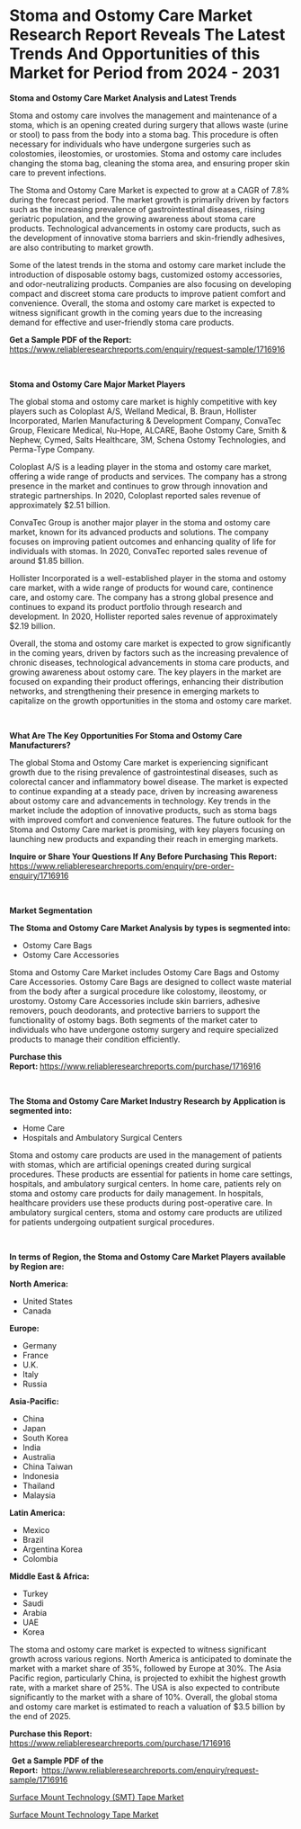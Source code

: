 <p><h1>Stoma and Ostomy Care Market Research Report Reveals The Latest Trends And Opportunities of this Market for Period from 2024 - 2031</h1></p><p><strong>Stoma and Ostomy Care Market Analysis and Latest Trends</strong></p>
<p><p>Stoma and ostomy care involves the management and maintenance of a stoma, which is an opening created during surgery that allows waste (urine or stool) to pass from the body into a stoma bag. This procedure is often necessary for individuals who have undergone surgeries such as colostomies, ileostomies, or urostomies. Stoma and ostomy care includes changing the stoma bag, cleaning the stoma area, and ensuring proper skin care to prevent infections.</p><p>The Stoma and Ostomy Care Market is expected to grow at a CAGR of 7.8% during the forecast period. The market growth is primarily driven by factors such as the increasing prevalence of gastrointestinal diseases, rising geriatric population, and the growing awareness about stoma care products. Technological advancements in ostomy care products, such as the development of innovative stoma barriers and skin-friendly adhesives, are also contributing to market growth.</p><p>Some of the latest trends in the stoma and ostomy care market include the introduction of disposable ostomy bags, customized ostomy accessories, and odor-neutralizing products. Companies are also focusing on developing compact and discreet stoma care products to improve patient comfort and convenience. Overall, the stoma and ostomy care market is expected to witness significant growth in the coming years due to the increasing demand for effective and user-friendly stoma care products.</p></p>
<p><strong>Get a Sample PDF of the Report:&nbsp;</strong> <a href="https://www.reliableresearchreports.com/enquiry/request-sample/1716916">https://www.reliableresearchreports.com/enquiry/request-sample/1716916</a></p>
<p>&nbsp;</p>
<p><strong>Stoma and Ostomy Care Major Market Players</strong></p>
<p><p>The global stoma and ostomy care market is highly competitive with key players such as Coloplast A/S, Welland Medical, B. Braun, Hollister Incorporated, Marlen Manufacturing & Development Company, ConvaTec Group, Flexicare Medical, Nu-Hope, ALCARE, Baohe Ostomy Care, Smith & Nephew, Cymed, Salts Healthcare, 3M, Schena Ostomy Technologies, and Perma-Type Company.</p><p>Coloplast A/S is a leading player in the stoma and ostomy care market, offering a wide range of products and services. The company has a strong presence in the market and continues to grow through innovation and strategic partnerships. In 2020, Coloplast reported sales revenue of approximately $2.51 billion.</p><p>ConvaTec Group is another major player in the stoma and ostomy care market, known for its advanced products and solutions. The company focuses on improving patient outcomes and enhancing quality of life for individuals with stomas. In 2020, ConvaTec reported sales revenue of around $1.85 billion.</p><p>Hollister Incorporated is a well-established player in the stoma and ostomy care market, with a wide range of products for wound care, continence care, and ostomy care. The company has a strong global presence and continues to expand its product portfolio through research and development. In 2020, Hollister reported sales revenue of approximately $2.19 billion.</p><p>Overall, the stoma and ostomy care market is expected to grow significantly in the coming years, driven by factors such as the increasing prevalence of chronic diseases, technological advancements in stoma care products, and growing awareness about ostomy care. The key players in the market are focused on expanding their product offerings, enhancing their distribution networks, and strengthening their presence in emerging markets to capitalize on the growth opportunities in the stoma and ostomy care market.</p></p>
<p>&nbsp;</p>
<p><strong>What Are The Key Opportunities For Stoma and Ostomy Care Manufacturers?</strong></p>
<p><p>The global Stoma and Ostomy Care market is experiencing significant growth due to the rising prevalence of gastrointestinal diseases, such as colorectal cancer and inflammatory bowel disease. The market is expected to continue expanding at a steady pace, driven by increasing awareness about ostomy care and advancements in technology. Key trends in the market include the adoption of innovative products, such as stoma bags with improved comfort and convenience features. The future outlook for the Stoma and Ostomy Care market is promising, with key players focusing on launching new products and expanding their reach in emerging markets.</p></p>
<p><strong>Inquire or Share Your Questions If Any Before Purchasing This Report:</strong> <a href="https://www.reliableresearchreports.com/enquiry/pre-order-enquiry/1716916">https://www.reliableresearchreports.com/enquiry/pre-order-enquiry/1716916</a></p>
<p>&nbsp;</p>
<p><strong>Market Segmentation</strong></p>
<p><strong>The Stoma and Ostomy Care Market Analysis by types is segmented into:</strong></p>
<p><ul><li>Ostomy Care Bags</li><li>Ostomy Care Accessories</li></ul></p>
<p><p>Stoma and Ostomy Care Market includes Ostomy Care Bags and Ostomy Care Accessories. Ostomy Care Bags are designed to collect waste material from the body after a surgical procedure like colostomy, ileostomy, or urostomy. Ostomy Care Accessories include skin barriers, adhesive removers, pouch deodorants, and protective barriers to support the functionality of ostomy bags. Both segments of the market cater to individuals who have undergone ostomy surgery and require specialized products to manage their condition efficiently.</p></p>
<p><strong>Purchase this Report:&nbsp;</strong><a href="https://www.reliableresearchreports.com/purchase/1716916">https://www.reliableresearchreports.com/purchase/1716916</a></p>
<p>&nbsp;</p>
<p><strong>The Stoma and Ostomy Care Market Industry Research by Application is segmented into:</strong></p>
<p><ul><li>Home Care</li><li>Hospitals and Ambulatory Surgical Centers</li></ul></p>
<p><p>Stoma and ostomy care products are used in the management of patients with stomas, which are artificial openings created during surgical procedures. These products are essential for patients in home care settings, hospitals, and ambulatory surgical centers. In home care, patients rely on stoma and ostomy care products for daily management. In hospitals, healthcare providers use these products during post-operative care. In ambulatory surgical centers, stoma and ostomy care products are utilized for patients undergoing outpatient surgical procedures.</p></p>
<p>&nbsp;</p>
<p><strong>In terms of Region, the Stoma and Ostomy Care Market Players available by Region are:</strong></p>
<p>
    <p> <strong> North America: </strong>
        <ul>
            <li>United States</li>
            <li>Canada</li>
        </ul>
        </p> 
    <p> <strong> Europe: </strong>
        <ul>
            <li>Germany</li>
            <li>France</li>
            <li>U.K.</li>
            <li>Italy</li>
            <li>Russia</li>
        </ul>
        </p> 
    <p> <strong> Asia-Pacific: </strong>
        <ul>
            <li>China</li>
            <li>Japan</li>
            <li>South Korea</li>
            <li>India</li>
            <li>Australia</li>
            <li>China Taiwan</li>
            <li>Indonesia</li>
            <li>Thailand</li>
            <li>Malaysia</li>
        </ul>
        </p> 
    <p> <strong> Latin America: </strong>
        <ul>
            <li>Mexico</li>
            <li>Brazil</li>
            <li>Argentina Korea</li>
            <li>Colombia</li>
        </ul>
        </p> 
    <p> <strong> Middle East & Africa: </strong>
        <ul>
            <li>Turkey</li>
            <li>Saudi</li>
            <li>Arabia</li>
            <li>UAE</li>
            <li>Korea</li>
        </ul>
    </p>
    </p>
<p><p>The stoma and ostomy care market is expected to witness significant growth across various regions. North America is anticipated to dominate the market with a market share of 35%, followed by Europe at 30%. The Asia Pacific region, particularly China, is projected to exhibit the highest growth rate, with a market share of 25%. The USA is also expected to contribute significantly to the market with a share of 10%. Overall, the global stoma and ostomy care market is estimated to reach a valuation of $3.5 billion by the end of 2025.</p></p>
<p><strong>Purchase this Report: </strong><a href="https://www.reliableresearchreports.com/purchase/1716916">https://www.reliableresearchreports.com/purchase/1716916</a></p>
<p>&nbsp;<strong>Get a Sample PDF of the Report:&nbsp;&nbsp;</strong><a href="https://www.reliableresearchreports.com/enquiry/request-sample/1716916">https://www.reliableresearchreports.com/enquiry/request-sample/1716916</a></p>
<p><strong></strong></p>
<p><p><a href="https://github.com/Sinjinluong3e0awx2m195k76/Market-Research-Report-List-1/blob/main/surface-mount-technology-smt-tape-market.md">Surface Mount Technology (SMT) Tape Market</a></p><p><a href="https://github.com/CliffMedina6/Market-Research-Report-List-3/blob/main/surface-mount-technology-tape-market.md">Surface Mount Technology Tape Market</a></p></p>